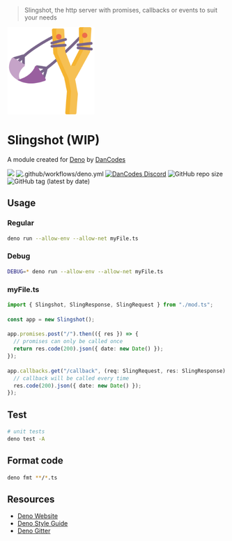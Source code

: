 > Slingshot, the http server with promises, callbacks or events to suit your needs

<img src="src/assets/slingshot.png" width="200px">

# Slingshot (WIP)

A module created for [Deno](https://deno.land) by [DanCodes](https://dancodes.online)

![](https://www.code-inspector.com/project/9271/status/svg)
![.github/workflows/deno.yml](https://github.com/dan-online/slingshot/workflows/.github/workflows/deno.yml/badge.svg)
[![DanCodes Discord](https://img.shields.io/discord/478586684666150934?color=%237289DA&label=discord%20support&logo=discord&logoColor=%23fff)](https://discord.gg/fdpcZAA)
![GitHub repo size](https://img.shields.io/github/repo-size/dan-online/slingshot)
![GitHub tag (latest by date)](https://img.shields.io/github/v/tag/dan-online/slingshot)

## Usage

### Regular

```bash
deno run --allow-env --allow-net myFile.ts
```

### Debug

```bash
DEBUG=* deno run --allow-env --allow-net myFile.ts
```

### myFile.ts

```typescript
import { Slingshot, SlingResponse, SlingRequest } from "./mod.ts";

const app = new Slingshot();

app.promises.post("/").then(({ res }) => {
  // promises can only be called once
  return res.code(200).json({ date: new Date() });
});

app.callbacks.get("/callback", (req: SlingRequest, res: SlingResponse) => {
  // callback will be called every time
  res.code(200).json({ date: new Date() });
});
```

## Test

```bash
# unit tests
deno test -A
```

## Format code

```bash
deno fmt **/*.ts
```

## Resources

- [Deno Website](https://deno.land)
- [Deno Style Guide](https://deno.land/std/style_guide.md)
- [Deno Gitter](https://gitter.im/denolife/Lobby)
